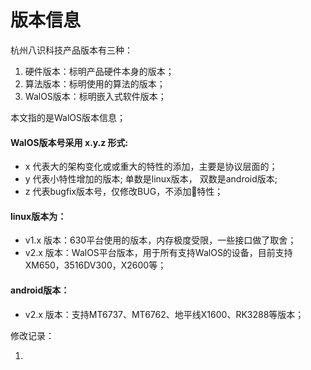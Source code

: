 # 版本信息

杭州八识科技产品版本有三种：

1. 硬件版本：标明产品硬件本身的版本；
2. 算法版本：标明使用的算法的版本；
3. WalOS版本：标明嵌入式软件版本；

本文指的是WalOS版本信息；

#### WalOS版本号采用 x.y.z 形式:

- x 代表大的架构变化或或重大的特性的添加，主要是协议层面的； 
- y 代表小特性增加的版本; 单数是linux版本， 双数是android版本;
- z 代表bugfix版本号，仅修改BUG，不添加特性；

#### linux版本为：

- v1.x 版本：630平台使用的版本，内存极度受限，一些接口做了取舍；
- v2.x 版本：WalOS平台版本，用于所有支持WalOS的设备，目前支持XM650，3516DV300，X2600等；

#### android版本：

- v2.x 版本：支持MT6737、MT6762、地平线X1600、RK3288等版本；


修改记录：

1. 


